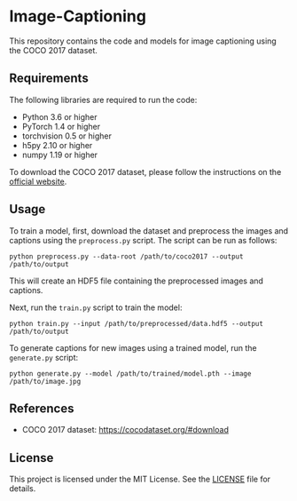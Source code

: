 # Image-Captioning

<p>This repository contains the code and models for image captioning using the COCO 2017 dataset.</p>

<h2>Requirements</h2>

<p>The following libraries are required to run the code:</p>

<ul>
  <li>Python 3.6 or higher</li>
  <li>PyTorch 1.4 or higher</li>
  <li>torchvision 0.5 or higher</li>
  <li>h5py 2.10 or higher</li>
  <li>numpy 1.19 or higher</li>
</ul>

<p>To download the COCO 2017 dataset, please follow the instructions on the <a href="https://cocodataset.org/#download">official website</a>.</p>

<h2>Usage</h2>

<p>To train a model, first, download the dataset and preprocess the images and captions using the <code>preprocess.py</code> script. The script can be run as follows:</p>

<pre><code>python preprocess.py --data-root /path/to/coco2017 --output /path/to/output</code></pre>

<p>This will create an HDF5 file containing the preprocessed images and captions.</p>

<p>Next, run the <code>train.py</code> script to train the model:</p>

<pre><code>python train.py --input /path/to/preprocessed/data.hdf5 --output /path/to/output</code></pre>

<p>To generate captions for new images using a trained model, run the <code>generate.py</code> script:</p>

<pre><code>python generate.py --model /path/to/trained/model.pth --image /path/to/image.jpg</code></pre>

<h2>References</h2>

<ul>
  <li>COCO 2017 dataset: <a href="https://cocodataset.org/#download">https://cocodataset.org/#download</a></li>
</ul>

<h2>License</h2>

<p>This project is licensed under the MIT License. See the <a href="LICENSE">LICENSE</a> file for details.</p>
